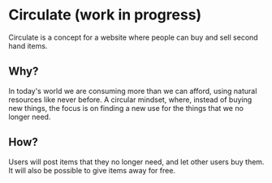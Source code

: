 # Circulate (work in progress)

Circulate is a concept for a website where people can buy and sell second hand items.

## Why?
In today's world we are consuming more than we can afford, using natural resources like never before. A circular mindset, where, instead of buying new things, the focus is on finding a new use for the things that we no longer need.

## How?
Users will post items that they no longer need, and let other users buy them. It will also be possible to give items away for free.
